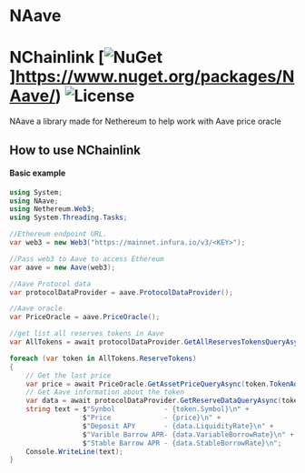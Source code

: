 # NAave
# NChainlink [![NuGet](https://img.shields.io/nuget/v/NAave)]https://www.nuget.org/packages/NAave/) ![License](https://img.shields.io/github/license/lucasespinosa28/NChainlink)

NAave a library made for Nethereum to help work with Aave price oracle

## How to use NChainlink 
#### Basic example
```C#
using System;
using NAave;
using Nethereum.Web3;
using System.Threading.Tasks;

//Ethereum endpoint URL.
var web3 = new Web3("https://mainnet.infura.io/v3/<KEY>");

//Pass web3 to Aave to access Ethereum
var aave = new Aave(web3);

//Aave Protocol data 
var protocolDataProvider = aave.ProtocolDataProvider();

//Aave oracle  
var PriceOracle = aave.PriceOracle();

//get list all reserves tokens in Aave
var AllTokens = await protocolDataProvider.GetAllReservesTokensQueryAsync();

foreach (var token in AllTokens.ReserveTokens)
{
    // Get the last price
    var price = await PriceOracle.GetAssetPriceQueryAsync(token.TokenAddress);
    // Get Aave information about the token
    var data = await protocolDataProvider.GetReserveDataQueryAsync(token.TokenAddress);
    string text = $"Synbol            - {token.Symbol}\n" +
                  $"Price             - {price}\n" +
                  $"Deposit APY       - {data.LiquidityRate}\n" +
                  $"Varible Barrow APR- {data.VariableBorrowRate}\n" +
                  $"Stable Barrow APR - {data.StableBorrowRate}\n";
    Console.WriteLine(text);
}
```
